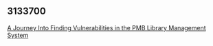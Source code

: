 ## 3133700

[A Journey Into Finding Vulnerabilities in the PMB Library Management System](https://blog.3133700.xyz/test)
